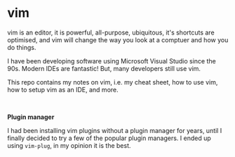 # vim

vim is an editor, it is powerful, all-purpose, ubiquitous, it's shortcuts are optimised, and vim will change the way you look at a comptuer and how you do things.

I have been developing software using Microsoft Visual Studio since the 90s. Modern IDEs are fantastic! But, many developers still use vim.

This repo contains my notes on vim, i.e. my cheat sheet, how to use vim, how to setup vim as an IDE, and more.

<br />

**Plugin manager**

I had been installing vim plugins without a plugin manager for years, until I finally decided to try a few of the popular plugin managers. I ended up using `vim-plug`, in my opinion it is the best.
